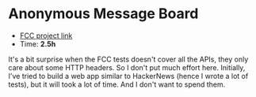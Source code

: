 # Anonymous Message Board

- [FCC project link](https://www.freecodecamp.org/learn/information-security/information-security-projects/anonymous-message-board)
- Time: **2.5h**

It's a bit surprise when the FCC tests doesn't cover all the APIs, they only
care about some HTTP headers. So I don't put much effort here. Initially, I've
tried to build a web app similar to HackerNews (hence I wrote a lot of tests),
but it will took a lot of time. And I don't want to spend them.
